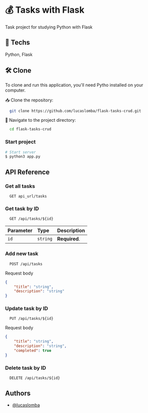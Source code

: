 
# 💰 Tasks with Flask

Task project for studying Python with Flask
## 🚀 Techs

Python, Flask


## 🛠️ Clone

To clone and run this application, you'll need Pytho installed on your computer.

📥 Clone the repository:

```bash
  git clone https://github.com/lucaslomba/flask-tasks-crud.git
```

📂 Navigate to the project directory:

```bash
  cd flask-tasks-crud
```

### Start project 

```bash
# Start server
$ python3 app.py

```

## API Reference

### Get all tasks

```http
  GET api_url/tasks
```
### Get task by ID

```http
  GET /api/tasks/${id}
```

| Parameter | Type     | Description                       |
| :-------- | :------- | :-------------------------------- |
| `id`      | `string` | **Required**. |

### Add new task

```http
  POST /api/tasks
```

Request body

```JSON
{
    "title": "string",
    "description": "string"
}
```

### Update task by ID

```http
  PUT /api/tasks/${id}
```

Request body

```JSON
{
    "title": "string",
    "description": "string",
    "completed": true
}
```


### Delete task by ID

```http
  DELETE /api/tasks/${id}
```

## Authors

- [@lucaslomba](https://github.com/lucaslomba)

